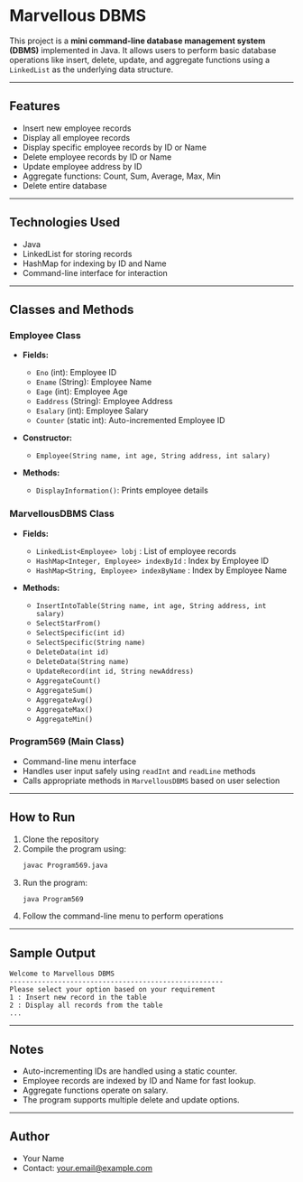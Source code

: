 # Marvellous DBMS

This project is a **mini command-line database management system (DBMS)** implemented in Java. It allows users to perform basic database operations like insert, delete, update, and aggregate functions using a `LinkedList` as the underlying data structure.

---

## Features

- Insert new employee records
- Display all employee records
- Display specific employee records by ID or Name
- Delete employee records by ID or Name
- Update employee address by ID
- Aggregate functions: Count, Sum, Average, Max, Min
- Delete entire database

---

## Technologies Used

- Java
- LinkedList for storing records
- HashMap for indexing by ID and Name
- Command-line interface for interaction

---

## Classes and Methods

### Employee Class
- **Fields:**
  - `Eno` (int): Employee ID
  - `Ename` (String): Employee Name
  - `Eage` (int): Employee Age
  - `Eaddress` (String): Employee Address
  - `Esalary` (int): Employee Salary
  - `Counter` (static int): Auto-incremented Employee ID

- **Constructor:**
  - `Employee(String name, int age, String address, int salary)`

- **Methods:**
  - `DisplayInformation()`: Prints employee details

### MarvellousDBMS Class
- **Fields:**
  - `LinkedList<Employee> lobj` : List of employee records
  - `HashMap<Integer, Employee> indexById` : Index by Employee ID
  - `HashMap<String, Employee> indexByName` : Index by Employee Name

- **Methods:**
  - `InsertIntoTable(String name, int age, String address, int salary)`
  - `SelectStarFrom()`
  - `SelectSpecific(int id)`
  - `SelectSpecific(String name)`
  - `DeleteData(int id)`
  - `DeleteData(String name)`
  - `UpdateRecord(int id, String newAddress)`
  - `AggregateCount()`
  - `AggregateSum()`
  - `AggregateAvg()`
  - `AggregateMax()`
  - `AggregateMin()`

### Program569 (Main Class)
- Command-line menu interface
- Handles user input safely using `readInt` and `readLine` methods
- Calls appropriate methods in `MarvellousDBMS` based on user selection

---

## How to Run

1. Clone the repository
2. Compile the program using:
   ```bash
   javac Program569.java
   ```
3. Run the program:
   ```bash
   java Program569
   ```
4. Follow the command-line menu to perform operations

---

## Sample Output

```
Welcome to Marvellous DBMS
-----------------------------------------------------
Please select your option based on your requirement
1 : Insert new record in the table
2 : Display all records from the table
...
```

---

## Notes
- Auto-incrementing IDs are handled using a static counter.
- Employee records are indexed by ID and Name for fast lookup.
- Aggregate functions operate on salary.
- The program supports multiple delete and update options.

---

## Author
- Your Name
- Contact: your.email@example.com
